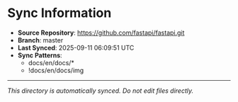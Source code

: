# Sync Information

- **Source Repository**: https://github.com/fastapi/fastapi.git
- **Branch**: master
- **Last Synced**: 2025-09-11 06:09:51 UTC
- **Sync Patterns**:
  - docs/en/docs/*
  - !docs/en/docs/img

---
*This directory is automatically synced. Do not edit files directly.*
